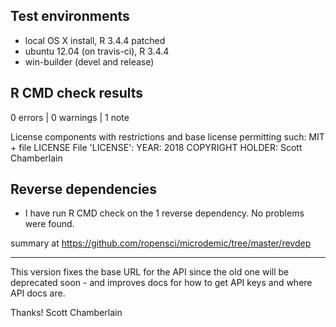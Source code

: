 ## Test environments

* local OS X install, R 3.4.4 patched
* ubuntu 12.04 (on travis-ci), R 3.4.4
* win-builder (devel and release)

## R CMD check results

0 errors | 0 warnings | 1 note

License components with restrictions and base license permitting such:
  MIT + file LICENSE
File 'LICENSE':
  YEAR: 2018
  COPYRIGHT HOLDER: Scott Chamberlain

## Reverse dependencies

* I have run R CMD check on the 1 reverse dependency. No problems were
found.

summary at <https://github.com/ropensci/microdemic/tree/master/revdep>

------

This version fixes the base URL for the API since the old one will be deprecated soon - and improves docs for how to get API keys and where API docs are.

Thanks!
Scott Chamberlain
